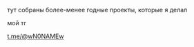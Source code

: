 тут собраны более-менее годные проекты, которые я делал

мой тг 

<a href="t.me/@wN0NAMEw">t.me/@wN0NAMEw</a>
